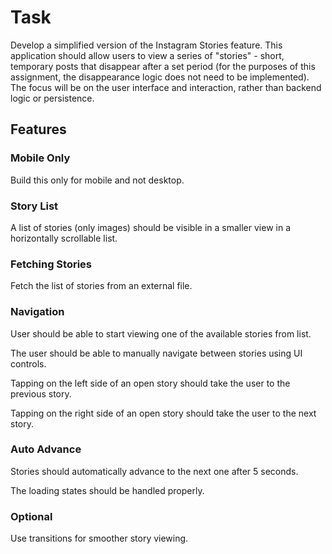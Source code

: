 # Task

Develop a simplified version of the Instagram Stories feature. This application should allow users to view a series of "stories" - short, temporary posts that disappear after a set period (for the purposes of this assignment, the disappearance logic does not need to be implemented). The focus will be on the user interface and interaction, rather than backend logic or persistence.

## Features

### Mobile Only

Build this only for mobile and not desktop.

### Story List

A list of stories (only images) should be visible in a smaller view in a horizontally scrollable list.

### Fetching Stories

Fetch the list of stories from an external file.

### Navigation

User should be able to start viewing one of the available stories from list.

The user should be able to manually navigate between stories using UI controls.

Tapping on the left side of an open story should take the user to the previous story.

Tapping on the right side of an open story should take the user to the next story.

### Auto Advance

Stories should automatically advance to the next one after 5 seconds.

The loading states should be handled properly.

### Optional

Use transitions for smoother story viewing.
